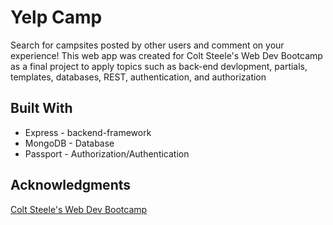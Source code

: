 # Yelp Camp

Search for campsites posted by other users and comment on your experience! This web app was created for Colt Steele's Web Dev Bootcamp as a final project to apply topics such as back-end devlopment, partials, templates, databases, REST, authentication, and authorization

## Built With

* Express - backend-framework
* MongoDB - Database
* Passport - Authorization/Authentication

## Acknowledgments

[Colt Steele's Web Dev Bootcamp](https://www.udemy.com/the-web-developer-bootcamp/)

